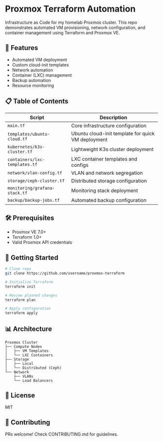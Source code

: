 # Proxmox Terraform Automation

Infrastructure as Code for my homelab Proxmox cluster. This repo demonstrates automated VM provisioning, network configuration, and container management using Terraform and Proxmox VE.

## 🚀 Features
- Automated VM deployment
- Custom cloud-init templates
- Network automation
- Container (LXC) management
- Backup automation
- Resource monitoring

## 📋 Table of Contents

| Script | Description |
|--------|-------------|
| `main.tf` | Core infrastructure configuration |
| `templates/ubuntu-cloud.tf` | Ubuntu cloud-init template for quick VM deployment |
| `kubernetes/k3s-cluster.tf` | Lightweight K3s cluster deployment |
| `containers/lxc-templates.tf` | LXC container templates and configs |
| `network/vlan-config.tf` | VLAN and network segregation |
| `storage/ceph-cluster.tf` | Distributed storage configuration |
| `monitoring/grafana-stack.tf` | Monitoring stack deployment |
| `backup/backup-jobs.tf` | Automated backup configuration |

## 🛠 Prerequisites
- Proxmox VE 7.0+
- Terraform 1.0+
- Valid Proxmox API credentials

## 🚦 Getting Started
```bash
# Clone repo
git clone https://github.com/username/proxmox-terraform

# Initialize Terraform
terraform init

# Review planned changes
terraform plan

# Apply configuration
terraform apply
```

## 📊 Architecture
```
Proxmox Cluster
├── Compute Nodes
│   ├── VM Templates
│   └── LXC Containers
├── Storage
│   ├── Local
│   └── Distributed (Ceph)
└── Network
    ├── VLANs
    └── Load Balancers
```

## 📝 License
MIT

## 🤝 Contributing
PRs welcome! Check CONTRIBUTING.md for guidelines.
